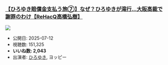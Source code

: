 ### [【ひろゆき賠償金支払う旅⑦】なぜ？ひろゆきが滝行…大阪高裁で謝罪のわけ【ReHacQ高橋弘樹】](https://www.youtube.com/watch?v=3Jx0xIMmwOs)
[![](https://img.youtube.com/vi/3Jx0xIMmwOs/sddefault.jpg)](https://www.youtube.com/watch?v=3Jx0xIMmwOs)
-   公開日: 2025-07-12
-   視聴数: 151,325
-   **いいね数: 2,043**
-   出演者: [ひろゆき](/rehacq_fan/people/ひろゆき "wikilink"), ヨッピー
